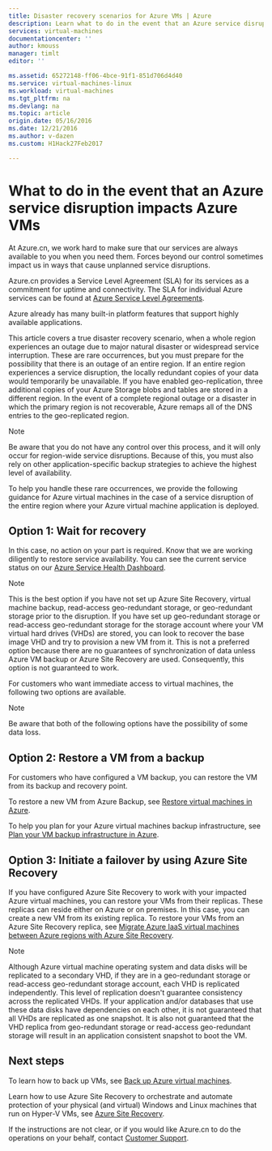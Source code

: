 ```yaml
---
title: Disaster recovery scenarios for Azure VMs | Azure
description: Learn what to do in the event that an Azure service disruption impacts Azure virtual machines.
services: virtual-machines
documentationcenter: ''
author: kmouss
manager: timlt
editor: ''

ms.assetid: 65272148-ff06-4bce-91f1-851d706d4d40
ms.service: virtual-machines-linux
ms.workload: virtual-machines
ms.tgt_pltfrm: na
ms.devlang: na
ms.topic: article
origin.date: 05/16/2016
ms.date: 12/21/2016
ms.author: v-dazen
ms.custom: H1Hack27Feb2017

---
```

# What to do in the event that an Azure service disruption impacts Azure VMs
At Azure.cn, we work hard to make sure that our services are always available to you when you need them. Forces beyond our control sometimes impact us in ways that cause unplanned service disruptions.

Azure.cn provides a Service Level Agreement (SLA) for its services as a commitment for uptime and connectivity. The SLA for individual Azure services can be found at [Azure Service Level Agreements](https://www.azure.cn/support/legal/sla/).

Azure already has many built-in platform features that support highly available applications.

This article covers a true disaster recovery scenario, when a whole region experiences an outage due to major natural disaster or widespread service interruption. These are rare occurrences, but you must prepare for the possibility that there is an outage of an entire region. If an entire region experiences a service disruption, the locally redundant copies of your data would temporarily be unavailable. If you have enabled geo-replication, three additional copies of your Azure Storage blobs and tables are stored in a different region. In the event of a complete regional outage or a disaster in which the primary region is not recoverable, Azure remaps all of the DNS entries to the geo-replicated region.

> [!NOTE]
> Be aware that you do not have any control over this process, and it will only occur for region-wide service disruptions. Because of this, you must also rely on other application-specific backup strategies to achieve the highest level of availability.
>
>

To help you handle these rare occurrences, we provide the following guidance for Azure virtual machines in the case of a service disruption of the entire region where your Azure virtual machine application is deployed.

## Option 1: Wait for recovery
In this case, no action on your part is required. Know that we are working diligently to restore service availability. You can see the current service status on our [Azure Service Health Dashboard](https://www.azure.cn/support/service-dashboard/).

> [!NOTE]
> This is the best option if you have not set up Azure Site Recovery, virtual machine backup, read-access geo-redundant storage, or geo-redundant storage prior to the disruption. If you have set up geo-redundant storage or read-access geo-redundant storage for the storage account where your VM virtual hard drives (VHDs) are stored, you can look to recover the base image VHD and try to provision a new VM from it. This is not a preferred option because there are no guarantees of synchronization of data unless Azure VM backup or Azure Site Recovery are used. Consequently, this option is not guaranteed to work.
>
>

For customers who want immediate access to virtual machines, the following two options are available.  

> [!NOTE]
> Be aware that both of the following options have the possibility of some data loss.     
>
>

## Option 2: Restore a VM from a backup
For customers who have configured a VM backup, you can restore the VM from its backup and recovery point.

To restore a new VM from Azure Backup, see [Restore virtual machines in Azure](../backup/backup-azure-restore-vms.md).

To help you plan for your Azure virtual machines backup infrastructure, see [Plan your VM backup infrastructure in Azure](../backup/backup-azure-vms-introduction.md).

## Option 3: Initiate a failover by using Azure Site Recovery
If you have configured Azure Site Recovery to work with your impacted Azure virtual machines, you can restore your VMs from their replicas. These replicas can reside either on Azure or on premises. In this case, you can create a new VM from its existing replica. To restore your VMs from an Azure Site Recovery replica, see [Migrate Azure IaaS virtual machines between Azure regions with Azure Site Recovery](../site-recovery/site-recovery-migrate-azure-to-azure.md).

> [!NOTE]
> Although Azure virtual machine operating system and data disks will be replicated to a secondary VHD, if they are in a geo-redundant storage or read-access geo-redundant storage account, each VHD is replicated independently. This level of replication doesn't guarantee consistency across the replicated VHDs. If your application and/or databases that use these data disks have dependencies on each other, it is not guaranteed that all VHDs are replicated as one snapshot. It is also not guaranteed that the VHD replica from geo-redundant storage or read-access geo-redundant storage will result in an application consistent snapshot to boot the VM.
>
>

## Next steps

To learn how to back up VMs, see [Back up Azure virtual machines](../backup/backup-azure-vms.md).

Learn how to use Azure Site Recovery to orchestrate and automate protection of your physical (and virtual) Windows and Linux machines that run on Hyper-V VMs, see [Azure Site Recovery](/site-recovery/).

If the instructions are not clear, or if you would like Azure.cn to do the operations on your behalf, contact [Customer Support](https://www.azure.cn/support/support-azure/).